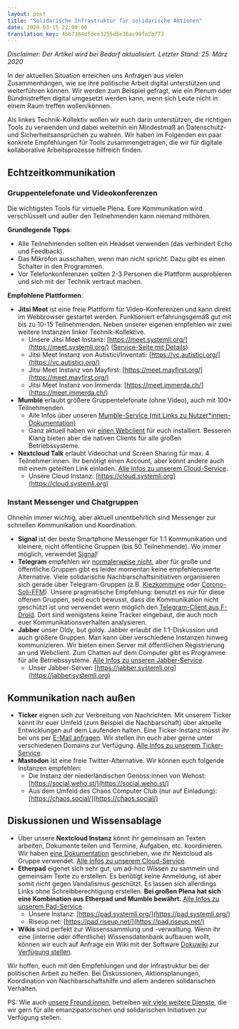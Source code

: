 ```yaml
---
layout: post
title: "Solidarische Infrastruktur für solidarische Aktionen"
date: 2020-03-15 22:00:00
translation_key: 4bb7384dfdee3255d5e36ac99fa2b773
---
```


*Disclaimer: Der Artikel wird bei Bedarf aktualisiert. Letzter Stand: 25. März 2020*

In der aktuellen Situation erreichen uns Anfragen aus vielen Zusammenhängen, wie sie ihre politische Arbeit digital unterstützen und weiterführen können. Wir werden zum Beispiel gefragt, wie ein Plenum oder Bündnistreffen digital umgesetzt werden kann, wenn sich Leute nicht in einem Raum treffen wollen/können.

Als linkes Technik-Kollektiv wollen wir euch darin unterstützen, die richtigen Tools zu verwenden und dabei weiterhin ein Mindestmaß an Datenschutz- und Sicherheitsansprüchen zu wahren. Wir haben im Folgenden ein paar konkrete Empfehlungen für Tools zusammengetragen, die wir für digitale kollaborative Arbeitsprozesse hilfreich finden.

<!--more-->

## Echtzeitkommunikation

### Gruppentelefonate und Videokonferenzen

Die wichtigsten Tools für virtuelle Plena. Eure Kommunikation wird verschlüsselt und außer den Teilnehmenden kann niemand mithören.

**Grundlegende Tipps**:

- Alle Teilnehmenden sollten ein Headset verwenden (das verhindert Echo und Feedback).
- Das Mikrofon ausschalten, wenn man nicht spricht. Dazu gibt es einen Schalter in den Programmen.
- Vor Telefonkonferenzen sollten 2-3 Personen die Plattform ausprobieren und sich mit der Technik vertraut machen.

**Empfohlene Plattformen**:

- **Jitsi Meet** ist eine freie Plattform für Video-Konferenzen und kann direkt im Webbrowser gestartet werden. Funktioniert erfahrungsgemäß gut mit bis zu 10-15 Teilnehmenden. Neben unserer eigenen empfehlen wir zwei weitere Instanzen linker Technik-Kollektive.
  - Unsere Jitsi Meet Instanz: [https://meet.systemli.org/](https://meet.systemli.org/) ([Service-Seite mit Details](/service/meet.html))
  - Jitsi Meet Instanz von Autistici/Inventati: [https://vc.autistici.org/](https://vc.autistici.org/)
  - Jitsi Meet Instanz von Mayfirst: [https://meet.mayfirst.org/](https://meet.mayfirst.org/)
  - Jitsi Meet Instanz von Immerda: [https://meet.immerda.ch/](https://meet.immerda.ch/)
- **Mumble** erlaubt größere Gruppentelefonate (ohne Video), auch mit 100+ Teilnehmenden.
  - Alle Infos über unseren [Mumble-Service (mit Links zu Nutzer\*innen-Dokumentation)](/service/mumble.html)
  - Ganz aktuell haben wir [einen Webclient](https://talk.systemli.org) für euch installiert. Besseren Klang bieten aber die nativen Clients für alle großen Betriebssysteme.
- **Nextcloud Talk** erlaubt Videochat und Screen Sharing für max. 4 Teilnehmer:innen. Ihr benötigt einen Account, aber könnt andere auch mit einem geteilten Link einladen. [Alle Infos zu unserem Cloud-Service](/service/cloud.html). 
  - Unsere Cloud Instanz: [https://cloud.systemli.org](https://cloud.systemli.org)

### Instant Messenger und Chatgruppen

Ohnehin immer wichtig, aber aktuell unentbehrlich sind Messenger zur schnellen Kommunikation und Koordination.

- **Signal** ist der beste Smartphone Messenger für 1:1 Kommunikation und kleinere, nicht öffentliche Gruppen (bis 50 Teilnehmende). Wo immer möglich, verwendet [Signal](https://signal.org/)!
- **Telegram** empfehlen wir [normalerweise nicht](https://www.kuketz-blog.de/telegram-sicherheit-gibt-es-nur-auf-anfrage-messenger-teil3/), aber für große und öffentliche Gruppen gibt es leider momentan keine empfehlenswerte Alternative. Viele solidarische Nachbarschaftsinitiativen organisieren sich gerade über Telegram-Gruppen (z.B. [Kiezkommune](https://kiezkommune.noblogs.org/) oder [Corono-Soli-FFM](https://www.corona-soli-ffm.org/)). Unsere pragmatische Empfehlung: benutzt es *nur* für diese offenen Gruppen, seid euch bewusst, dass die Kommunikation nicht geschützt ist und verwendet wenn möglich den [Telegram-Client aus F-Droid](https://f-droid.org/en/packages/org.telegram.messenger/). Dort sind wenigstens keine Tracker eingebaut, die auch noch euer Kommunikationsverhalten analysieren.
- **Jabber** unser Oldy, but goldy. Jabber erlaubt die 1:1-Diskussion und auch größere Gruppen. Man kann über verschiedene Instanzen hinweg kommunizieren. Wir bieten einen Server mit öffentlichen Registrierung an und Webclient. Zum Chatten auf dem Computer gibt es Programme für alle Betriebssysteme. [Alle Infos zu unseren Jabber-Service](/service/xmpp.html).
  - Unser Jabber-Server: [https://jabber.systemli.org](https://jabber.systemli.org)

## Kommunikation nach außen

- **Ticker** eignen sich zur Verbreitung von Nachrichten. Mit unserem Ticker könnt ihr euer Umfeld (zum Beispiel die Nachbarschaft) über aktuelle Entwicklungen auf dem Laufenden halten. Eine Ticker-Instanz müsst  ihr bei uns per <a href="mailto:support@systemli.org">E-Mail anfragen</a>. Wir stellen ihn euch aber gerne unter verschiedenen Domains zur Verfügung. [Alle Infos zu unserem Ticker-Service](/service/ticker.html).
- **Mastodon** ist eine freie Twitter-Alternative. Wir können euch folgende Instanzen empfehlen:
  - Die Instanz der niederländischen Genoss:innen von Wehost: [https://social.weho.st/](https://social.weho.st/)
  - Aus dem Umfeld des Chaos Computer Club (nur auf Einladung): [https://chaos.social/](https://chaos.social/)

## Diskussionen und Wissensablage

- Über unsere **Nextcloud Instanz** könnt ihr gemeinsam an Texten arbeiten, Dokumente teilen und Termine, Aufgaben, etc. koordinieren. Wir haben [eine Dokumentation](https://wiki.systemli.org/howto/nextcloud/gruppen) geschrieben, wie ihr Nextcloud als Gruppe verwendet. [Alle Infos zu unserem Cloud-Service](/service/cloud.html).
- **Etherpad** eigenet sich sehr gut, um ad-hoc Wissen zu sammeln und gemeinsam Texte zu erstellen. Es benötigt keine Anmeldung, ist aber somit nicht gegen Vandalismus geschützt. Es lassen sich allerdings Links ohne Schreibberechtigung erstellen. **Bei großen Plena hat sich eine Kombination aus Etherpad und Mumble bewährt.** [Alle Infos zu unserem Pad-Service](/service/etherpad.html).
  - Unsere Instanz: [https://pad.systemli.org/](https://pad.systemli.org/)
  - Riseup.net: [https://pad.riseup.net/](https://pad.riseup.net/)
- **Wikis** sind perfekt zur Wissenssammlung und -verwaltung. Wenn ihr eine (interne oder öffentliche) Wissensdatenbank aufbauen wollt, können wir euch auf Anfrage ein Wiki mit der Software [Dokuwiki](https://www.dokuwiki.org/dokuwiki) zur [Verfügung stellen](/service/hosting.html#wikis).

Wir hoffen, euch mit den Empfehlungen und der Infrastruktur bei der politischen Arbeit zu helfen. Bei Diskussionen, Aktionsplanungen, Koordination von Nachbarschaftshilfe und allem anderen solidarischen Verhalten.

PS: Wie auch [unsere Freund:innen](/friends.html), betreiben [wir viele weitere Dienste](/service/index.html), die wir gern für alle emanzipatorischen und solidarischen Initiativen zur Verfügung stellen.

